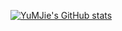 [![YuMJie's GitHub stats](https://github-readme-stats.vercel.app/api?username=YuMJie&count_private=true&include_all_commits=True)](https://github.com/YuMJie/github-readme-stats)
